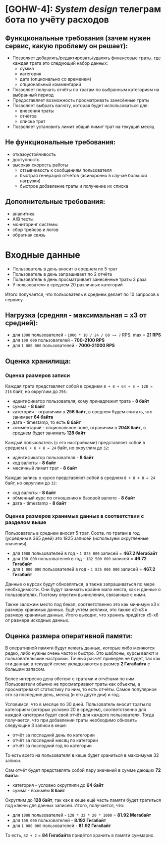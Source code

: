 # [GOHW-4]: _System design_ телеграм бота по учёту расходов

## Функциональные требования (зачем нужен сервис, какую проблему он решает):

- Позволяет добавлять/редактировать/удалять финансовые траты, где каждая трата это следующий набор данных:
    - сумма
    - категория
    - дата (опционально со временем)
    - опциональный комментарий
- Позволяет получать отчёты по тратам по выбранным категориям на выбранный период
- Предоставляет возможность просматривать занесённые траты
- Позволяет выбрать валюту, которая будет использоваться для:
    - внесения траты
    - отчётов
    - списка трат
- Позволяет установить лимит общий лимит трат на текущий месяц

## Не функциональные требования:

- отказоустойчивость
- доступность
- высокая скорость работы
    - отзывчивость к сообщениям пользователя
    - быстрая генерация отчётов (асинхронно в случае большой нагрузки)
    - быстрое добавление траты и получение их списка

## Дополнительные требования:

- аналитика
- A/B тесты
- мониторинг системы
- сбор трейсов и логов
- обратная связь

# Входные данные

- Пользователь в день вносит в среднем по 5 трат
- Пользователь в день запрашивает по 2 отчёта
- Пользователь в день просматривает занесённые траты 3 раза
- У пользователя в среднем 20 различных категорий

Итого получается, что пользователь в среднем делает по 10 запросов к сервису.

## Нагрузка (средняя - максимальная = x3 от средней):

- для `1000` пользователей - `1000 * 10 / 24 / 60 ~= 7` RPS. max = **21 RPS**
- для `100 000` пользователей - **700-2100 RPS**
- для `1 000 000` пользователей - **7000-21000 RPS**

## Оценка хранилища:

### Оценка размеров записи

Каждая трата представляет собой в среднем `8 + 8 + 64 + 8 + 128 = 216` байт, но округлим до `256`:

- идентификатор пользователя, кому принадлежит трата - **8 байт**
- сумма - **8 байт**
- категория - ограничим в **256 байт**, в среднем будем считать, что занимает **64 байта**
- дата - timestamp, то есть **8 байт**
- комментарий - опциональное поле, ограничим в **2048 байт**, в среднем будет занимать **128 байт**

Каждый пользователь (с его настройками) представляет собой в среднем `8 + 8 + 8 = 24` байт, но округлим до `32`:

- идентификатор пользователя - **8 байт**
- код валюты - **8 байт**
- месячный лимит трат - **8 байт**

Каждая запись о курсе представляет собой в среднем `8 + 8 + 8 = 24` байт, но округлим до `32`:

- код валюты - **8 байт**
- обменный курс по отношению к базовой валюте - **8 байт**
- дата - timestamp - **8 байт**

### Оценка размеров хранимых данных в соответствии с разделом выше

Пользователь в среднем вносит 5 трат. Соотв. по тратам в год (усредним в 365 дней) это 1825 записей (используем
округлённые значения).

- для `1000` пользователей в год - `1 825 000` записей = **467.2 Мегабайт**
- для `100 000` пользователей в год - `182 500 000` записей = **46.72 Гигабайт**
- для `1 000 000` пользователей в год - `1 825 000 000` записей = **467.2 Гигабайт**

Данные о курсах будут обновляться, а также запрашиваться по мере необходимости.
Они будут занимать крайне мало места, как и данные о пользователях.
Поэтому опустим вычисления, связанные с ними.

Также заложим место под бекап, соответственно это как минимум x3 к размеру хранимых данных.
Ещё учтём реплики, это также x2-x3 к размеру хранимых данных.
Итого выходит, что хранить придётся x5-x6 от размера исходных данных.

## Оценка размера оперативной памяти:

В оперативной памяти будут лежать данные, которые либо меняются редко, либо нужны очень часто и быстро.
Это шаблоны, курсы валют и пользовательские настройки. 
Точный расчёт приведён не будет, так как эти данные в текущей схеме 
укладываются в размер **2 Гигабайта** с большим запасом.

Более интересно дела обстоят с тратами и отчётами по ним. 
Пользователи обычно не просматривают траты как объекты, а просматривают статистику по ним, то есть отчёты.
Самое популярное это за последние день, месяц (и его друге дни) и год.

Условимся, что в месяце по 30 дней. Пользователь вносит траты по категориям (которых условно 20 в среднем), 
соответственно для каждой категории будет свой отчёт для каждого пользователя.
Тогда получается, что при добавлении траты необходимо обновить следующие 3 записи в кеше:
- отчёт за последний день по категории
- отчёт за последний месяц по категории
- отчёт за последний год по категории

То есть всего на пользователя в кеше будет храниться в максимуме 32 записи. 

Сам отчёт будет представлять собой пару значений в сумме дающих **72 байта**:
- категория - условно округлили до **64 байт**
- сумма - возьмём **8 байт**

Округлим до **128 байт**, так как в кеше ещё часть памяти будет тратиться под
ключи для данных записей.
Итого, получается, что:
- для `1000` пользователей - `128 * 32 * 20 * 1000` = **81.92 Мегабайт**
- для `100 000` пользователей - **8.192 Гигабайт**
- для `1 000 000` пользователей - **81.92 Гигабайт**

То есть, `82 + 2` = **84 Гигабайта** придётся хранить в памяти суммарно.
